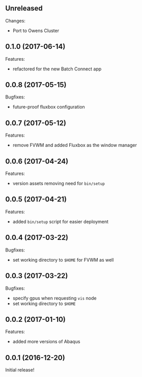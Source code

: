 ## Unreleased

Changes:

  - Port to Owens Cluster

## 0.1.0 (2017-06-14)

Features:

  - refactored for the new Batch Connect app

## 0.0.8 (2017-05-15)

Bugfixes:

  - future-proof fluxbox configuration

## 0.0.7 (2017-05-12)

Features:

  - remove FVWM and added Fluxbox as the window manager

## 0.0.6 (2017-04-24)

Features:

  - version assets removing need for `bin/setup`

## 0.0.5 (2017-04-21)

Features:

  - added `bin/setup` script for easier deployment

## 0.0.4 (2017-03-22)

Bugfixes:

  - set working directory to `$HOME` for FVWM as well

## 0.0.3 (2017-03-22)

Bugfixes:

  - specify gpus when requesting `vis` node
  - set working directory to `$HOME`

## 0.0.2 (2017-01-10)

Features:

  - added more versions of Abaqus

## 0.0.1 (2016-12-20)

Initial release!
